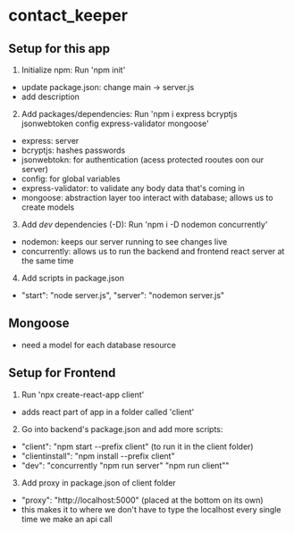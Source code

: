 # contact_keeper

## Setup for this app

1. Initialize npm: Run 'npm init'

- update package.json: change main -> server.js
- add description

2. Add packages/dependencies: Run 'npm i express bcryptjs jsonwebtoken config express-validator mongoose'

- express: server
- bcryptjs: hashes passwords
- jsonwebtokn: for authentication (acess protected rooutes oon our server)
- config: for global variables
- express-validator: to validate any body data that's coming in
- mongoose: abstraction layer too interact with database; allows us to create models

3. Add _dev_ dependencies (-D): Run 'npm i -D nodemon concurrently'

- nodemon: keeps our server running to see changes live
- concurrently: allows us to run the backend and frontend react server at the same time

4. Add scripts in package.json

- "start": "node server.js",
  "server": "nodemon server.js"

## Mongoose

- need a model for each database resource

## Setup for Frontend

1. Run 'npx create-react-app client'

- adds react part of app in a folder called 'client'

2. Go into backend's package.json and add more scripts:

- "client": "npm start --prefix client" (to run it in the client folder)
- "clientinstall": "npm install --prefix client"
- "dev": "concurrently \"npm run server\" \"npm run client\""

3. Add proxy in package.json of client folder

- "proxy": "http://localhost:5000" (placed at the bottom on its own)
- this makes it to where we don't have to type the localhost every single time we make an api call
